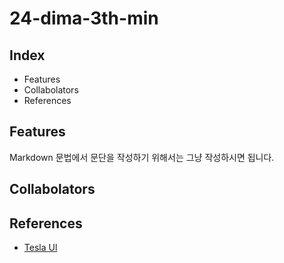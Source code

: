 # 24-dima-3th-min

## Index 

- Features
- Collabolators
- References

## Features

Markdown 문법에서 문단을 작성하기 위해서는 그냥 작성하시면 됩니다.

## Collabolators

## References

- [Tesla Ul](https://www.tesla.com/ko_kr)
